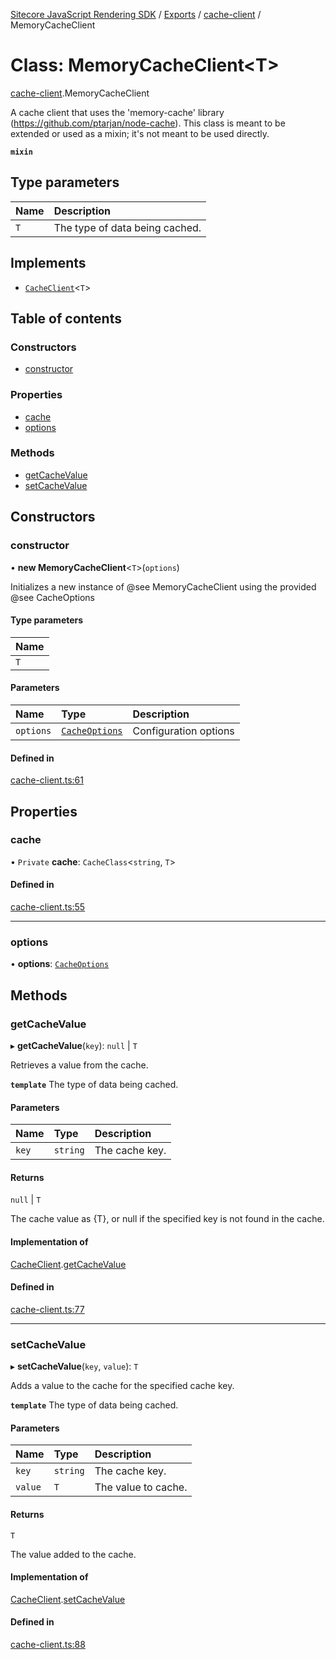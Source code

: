 [Sitecore JavaScript Rendering SDK](../README.md) / [Exports](../modules.md) / [cache-client](../modules/cache_client.md) / MemoryCacheClient

# Class: MemoryCacheClient<T\>

[cache-client](../modules/cache_client.md).MemoryCacheClient

A cache client that uses the 'memory-cache' library (https://github.com/ptarjan/node-cache).
This class is meant to be extended or used as a mixin; it's not meant to be used directly.

**`mixin`**

## Type parameters

| Name | Description |
| :------ | :------ |
| `T` | The type of data being cached. |

## Implements

- [`CacheClient`](../interfaces/cache_client.CacheClient.md)<`T`\>

## Table of contents

### Constructors

- [constructor](cache_client.MemoryCacheClient.md#constructor)

### Properties

- [cache](cache_client.MemoryCacheClient.md#cache)
- [options](cache_client.MemoryCacheClient.md#options)

### Methods

- [getCacheValue](cache_client.MemoryCacheClient.md#getcachevalue)
- [setCacheValue](cache_client.MemoryCacheClient.md#setcachevalue)

## Constructors

### constructor

• **new MemoryCacheClient**<`T`\>(`options`)

Initializes a new instance of @see MemoryCacheClient using the provided @see CacheOptions

#### Type parameters

| Name |
| :------ |
| `T` |

#### Parameters

| Name | Type | Description |
| :------ | :------ | :------ |
| `options` | [`CacheOptions`](../interfaces/cache_client.CacheOptions.md) | Configuration options |

#### Defined in

[cache-client.ts:61](https://github.com/Sitecore/jss/blob/e49fd4cc/packages/sitecore-jss/src/cache-client.ts#L61)

## Properties

### cache

• `Private` **cache**: `CacheClass`<`string`, `T`\>

#### Defined in

[cache-client.ts:55](https://github.com/Sitecore/jss/blob/e49fd4cc/packages/sitecore-jss/src/cache-client.ts#L55)

___

### options

• **options**: [`CacheOptions`](../interfaces/cache_client.CacheOptions.md)

## Methods

### getCacheValue

▸ **getCacheValue**(`key`): ``null`` \| `T`

Retrieves a value from the cache.

**`template`** The type of data being cached.

#### Parameters

| Name | Type | Description |
| :------ | :------ | :------ |
| `key` | `string` | The cache key. |

#### Returns

``null`` \| `T`

The cache value as {T}, or null if the specified key is not found in the cache.

#### Implementation of

[CacheClient](../interfaces/cache_client.CacheClient.md).[getCacheValue](../interfaces/cache_client.CacheClient.md#getcachevalue)

#### Defined in

[cache-client.ts:77](https://github.com/Sitecore/jss/blob/e49fd4cc/packages/sitecore-jss/src/cache-client.ts#L77)

___

### setCacheValue

▸ **setCacheValue**(`key`, `value`): `T`

Adds a value to the cache for the specified cache key.

**`template`** The type of data being cached.

#### Parameters

| Name | Type | Description |
| :------ | :------ | :------ |
| `key` | `string` | The cache key. |
| `value` | `T` | The value to cache. |

#### Returns

`T`

The value added to the cache.

#### Implementation of

[CacheClient](../interfaces/cache_client.CacheClient.md).[setCacheValue](../interfaces/cache_client.CacheClient.md#setcachevalue)

#### Defined in

[cache-client.ts:88](https://github.com/Sitecore/jss/blob/e49fd4cc/packages/sitecore-jss/src/cache-client.ts#L88)
